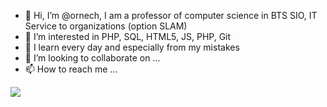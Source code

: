 - 👋 Hi, I’m @ornech, I am a professor of computer science in BTS SIO, IT Service to organizations (option SLAM)
- 👀 I’m interested in PHP, SQL, HTML5, JS, PHP, Git 
- 🌱 I learn every day and especially from my mistakes
- 💞️ I’m looking to collaborate on ...
- 📫 How to reach me ...

<!---
ornech/ornech is a ✨ special ✨ repository because its `README.md` (this file) appears on your GitHub profile.
You can click the Preview link to take a look at your changes.
--->
![](https://img.shields.io/badge/OS-Linux-informational?style=flat&logo=data:image/svg%2bxml;base64,<BASE64_DATA>)
